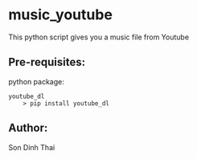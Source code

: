 # music_youtube
This python script gives you a music file from Youtube
## Pre-requisites:
python package:

    youtube_dl
        > pip install youtube_dl
## Author:
Son Dinh Thai
